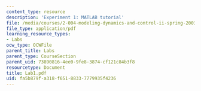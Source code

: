 ```yaml
---
content_type: resource
description: 'Experiment 1: MATLAB tutorial'
file: /media/courses/2-004-modeling-dynamics-and-control-ii-spring-2003/fa5b879fa318f65188337779935f4236_Lab1.pdf
file_type: application/pdf
learning_resource_types:
- Labs
ocw_type: OCWFile
parent_title: Labs
parent_type: CourseSection
parent_uid: 73890816-4ee0-9fe8-3874-cf121c84b3f8
resourcetype: Document
title: Lab1.pdf
uid: fa5b879f-a318-f651-8833-7779935f4236
---
```


